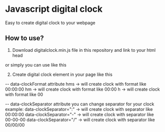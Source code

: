 # Javascript digital clock
Easy to create digital clock to your webpage

## How to use?

1. Download digitalclock.min.js file in this repository and link to your html head 

<script src="../digitalclock.js"></script>
or simply you can use like this
<script src="https://kykurniawan.github.io/library/digitalclock/digitalclock.min.js"></script>

2. Create digital clock element in your page like this

<span id="digital-clock" data-clockFormat="hms" data-clockSeparator=":"></span>

-- data-clockFormat attribute
hms -> will create clock with format like 00:00:00
hm -> will create clock with format like 00:00
h -> will create clock with format like 00

-- data-clockSeparator attribute
you can change separator for your clock
example:
data-clockSeparator=":" -> will create clock with separator like 00:00:00
data-clockSeparator="-" -> will create clock with separator like 00-00-00
data-clockSeparator="/" -> will create clock with separator like 00/00/00
